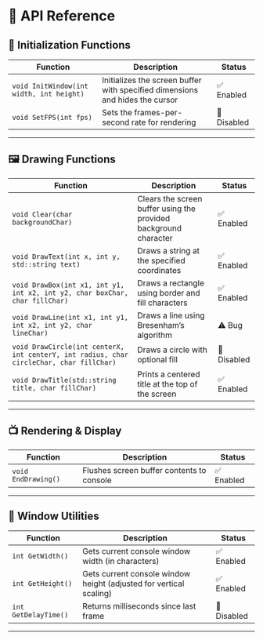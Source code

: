 # 📖 API Reference

## 🌟 Initialization Functions

| Function | Description| Status |
|-|-|-|
| `void InitWindow(int width, int height)` | Initializes the screen buffer with specified dimensions and hides the cursor | ✅ Enabled |
| `void SetFPS(int fps)` | Sets the frames-per-second rate for rendering | 🚫 Disabled |

---

## 🖼 Drawing Functions

| Function | Description | Status |
|-|-|-|
| `void Clear(char backgroundChar)` | Clears the screen buffer using the provided background character | ✅ Enabled |
| `void DrawText(int x, int y, std::string text)` | Draws a string at the specified coordinates | ✅ Enabled |
| `void DrawBox(int x1, int y1, int x2, int y2, char boxChar, char fillChar)` | Draws a rectangle using border and fill characters | ✅ Enabled |
| `void DrawLine(int x1, int y1, int x2, int y2, char lineChar)` | Draws a line using Bresenham’s algorithm | ⚠️ Bug |
| `void DrawCircle(int centerX, int centerY, int radius, char circleChar, char fillChar)` | Draws a circle with optional fill | 🚫 Disabled |
| `void DrawTitle(std::string title, char fillChar)` | Prints a centered title at the top of the screen | ✅ Enabled |

---

## 📺 Rendering & Display

| Function | Description | Status |
|-|-|-|
| `void EndDrawing()` | Flushes screen buffer contents to console | ✅ Enabled |

---

## 📐 Window Utilities

| Function | Description | Status |
|-|-|-|
| `int GetWidth()` | Gets current console window width (in characters) | ✅ Enabled |
| `int GetHeight()` | Gets current console window height (adjusted for vertical scaling) | ✅ Enabled |
| `int GetDelayTime()` | Returns milliseconds since last frame | 🚫 Disabled |

---

